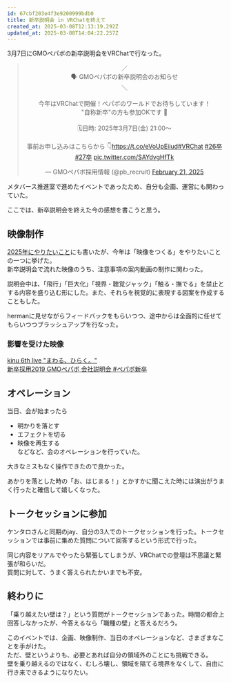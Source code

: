 ```yaml
---
id: 67cbf203e4f3e9200999bdb0
title: 新卒説明会 in VRChatを終えて
created_at: 2025-03-08T12:13:19.292Z
updated_at: 2025-03-08T14:04:22.257Z
---
```


<p>3月7日にGMOペパボの新卒説明会をVRChatで行なった。</p>
<blockquote class="twitter-tweet" data-dnt="true" align="center"><p lang="ja" dir="ltr">／<br>🗣️ GMOペパボの新卒説明会のお知らせ<br>＼<br><br>今年はVRChatで開催！ペパボのワールドでお待ちしています！<br>&quot;自称新卒&quot;の方も参加OKです 🙌<br><br>🗓️日時: 2025年3月7日(金) 21:00〜<br><br>事前お申し込みはこちらから 👇<a href="https://t.co/eVoUpEiiud">https://t.co/eVoUpEiiud</a><a href="https://twitter.com/hashtag/VRChat?src=hash&amp;ref_src=twsrc%5Etfw">#VRChat</a> <a href="https://twitter.com/hashtag/26%E5%8D%92?src=hash&amp;ref_src=twsrc%5Etfw">#26卒</a> <a href="https://twitter.com/hashtag/27%E5%8D%92?src=hash&amp;ref_src=twsrc%5Etfw">#27卒</a> <a href="https://t.co/SAYdvgHfTk">pic.twitter.com/SAYdvgHfTk</a></p>&mdash; GMOペパボ採用情報 (@pb_recruit) <a href="https://twitter.com/pb_recruit/status/1892872905073053796?ref_src=twsrc%5Etfw">February 21, 2025</a></blockquote>
<script async src="https://platform.twitter.com/widgets.js" charset="utf-8"></script>
<p>メタバース推進室で進めたイベントであったため、自分も企画、運営にも関わっていた。</p>
<p>ここでは、新卒説明会を終えた今の感想を書こうと思う。</p>
<h2>映像制作</h2>
<p><a href="./2025-01-05">2025年にやりたいこと</a>にも書いたが、今年は「映像をつくる」をやりたいことの一つに挙げた。<br>
新卒説明会で流れた映像のうち、注意事項の案内動画の制作に関わった。</p>
<p>説明会中は、「飛行」「巨大化」「視界・聴覚ジャック」「触る・撫でる」を禁止とする内容を盛り込む形にした。また、それらを視覚的に表現する図案を作成することもした。</p>
<p>hermanに見せながらフィードバックをもらいつつ、途中からは全面的に任せてもらいつつブラッシュアップを行なった。</p>
<h3>影響を受けた映像</h3>
<p><a href="https://youtu.be/ECPqCSZREy0?si=BaRZFQtRwn_mVclt">kinu 6th live &quot;まわる、ひらく。&quot;</a><br>
<a href="https://www.youtube.com/watch?v=AqgPaRXojX8">新卒採用2019 GMOペパボ 会社説明会 #ペパボ新卒</a></p>
<h2>オペレーション</h2>
<p>当日、会が始まったら</p>
<ul>
<li>明かりを落とす</li>
<li>エフェクトを切る</li>
<li>映像を再生する<br>
などなど、会のオペレーションを行っていた。</li>
</ul>
<p>大きなミスもなく操作できたので良かった。</p>
<p>あかりを落とした時の「お、はじまる！」とかすかに聞こえた時には演出がうまく行ったと確信して嬉しくなった。</p>
<h2>トークセッションに参加</h2>
<p>ケンタロさんと同期のjay、自分の3人でのトークセッションを行った。トークセッションでは事前に集めた質問について回答するという形式で行った。</p>
<p>同じ内容をリアルでやったら緊張してしまうが、VRChatでの登壇は不思議と緊張が和らいだ。<br>
質問に対して、うまく答えられたかいまでも不安。</p>
<h2>終わりに</h2>
<p>「乗り越えたい壁は？」という質問がトークセッションであった。時間の都合上回答しなかったが、今答えるなら「職種の壁」と答えるだろう。</p>
<p>このイベントでは、企画、映像制作、当日のオペレーションなど、さまざまなことを手がけた。<br>
ただ、壁というよりも、必要とあれば自分の領域外のことにも挑戦できる。<br>
壁を乗り越えるのではなく、むしろ壊し、領域を隔てる境界をなくして、自由に行き来できるようになりたい。</p>
